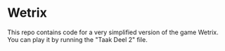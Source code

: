 # Wetrix
This repo contains code for a very simplified version of the game Wetrix.
You can play it by running the "Taak Deel 2" file.
